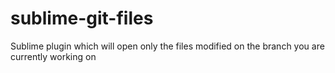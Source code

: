 # sublime-git-files
Sublime plugin which will open only the files modified on the branch you are currently working on 
